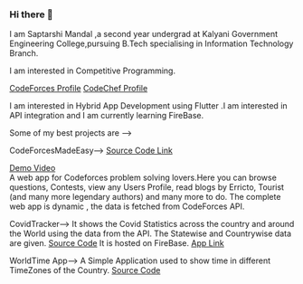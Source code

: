 ### Hi there 👋

I am Saptarshi Mandal ,a second year undergrad at Kalyani Government Engineering College,pursuing B.Tech specialising 
in Information Technology Branch. 

I am interested in Competitive Programming.

[CodeForces Profile](https://codeforces.com/profile/saptarshi_10)      [CodeChef Profile](https://www.codechef.com/users/saptarshi_25)


I am interested in Hybrid App Development using Flutter .I am interested in API integration and I am currently learning FireBase.

Some of my best projects are -->

CodeForcesMadeEasy-->
[Source Code Link](https://github.com/saptarshiweb/codeforcesmadeeasybysaptarshi)

[Demo Video](https://drive.google.com/drive/folders/1kUEA00PzSevRxkvlyL2BwHdJGfuV2vUE?usp=sharing)                          
A web app for Codeforces problem solving lovers.Here you can browse questions, Contests, 
view any Users Profile, read blogs by Erricto, Tourist (and many more legendary authors)  and many more to do. 
The complete web app is dynamic , the data is fetched from CodeForces API.









CovidTracker--> It shows the Covid Statistics across the country and around the World using the data from the
API. The Statewise and Countrywise data are given.       [Source Code](https://github.com/saptarshiweb/CovidTracker)
It is hosted on FireBase.       [App Link](https://covidtracker-6d1e3.web.app/#/)



WorldTime App--> A Simple Application used to show time in different TimeZones of the Country.
[Source Code](https://github.com/saptarshiweb/Worldtime)

